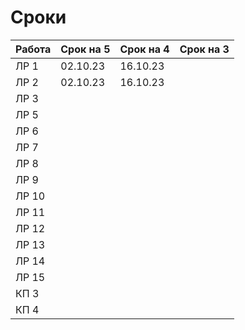 # Сроки
| Работа | Срок на 5 | Срок на 4 | Срок на 3 |
|--------|-----------|-----------|-----------|
| ЛР 1   | 02.10.23  | 16.10.23  |           |
| ЛР 2   | 02.10.23  | 16.10.23  |           |
| ЛР 3   |           |           |           |
| ЛР 5   |           |           |           |
| ЛР 6   |           |           |           |
| ЛР 7   |           |           |           |
| ЛР 8   |           |           |           |
| ЛР 9   |           |           |           |
| ЛР 10  |           |           |           |
| ЛР 11  |           |           |           |
| ЛР 12  |           |           |           |
| ЛР 13  |           |           |           |
| ЛР 14  |           |           |           |
| ЛР 15  |           |           |           |
| КП 3   |           |           |           |
| КП 4   |           |           |           |